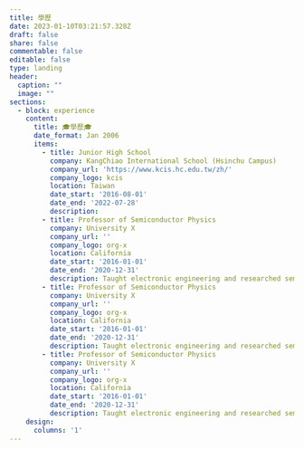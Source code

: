 ```yaml
---
title: 學歷
date: 2023-01-10T03:21:57.328Z
draft: false
share: false
commentable: false
editable: false
type: landing
header:
  caption: ""
  image: ""
sections:
  - block: experience
    content:
      title: 🎓學歷🎓
      date_format: Jan 2006
      items:
        - title: Junior High School
          company: KangChiao International School (Hsinchu Campus)
          company_url: 'https://www.kcis.hc.edu.tw/zh/'
          company_logo: kcis
          location: Taiwan
          date_start: '2016-08-01'
          date_end: '2022-07-28'
          description: 
        - title: Professor of Semiconductor Physics
          company: University X
          company_url: ''
          company_logo: org-x
          location: California
          date_start: '2016-01-01'
          date_end: '2020-12-31'
          description: Taught electronic engineering and researched semiconductor physics.
        - title: Professor of Semiconductor Physics
          company: University X
          company_url: ''
          company_logo: org-x
          location: California
          date_start: '2016-01-01'
          date_end: '2020-12-31'
          description: Taught electronic engineering and researched semiconductor physics.
        - title: Professor of Semiconductor Physics
          company: University X
          company_url: ''
          company_logo: org-x
          location: California
          date_start: '2016-01-01'
          date_end: '2020-12-31'
          description: Taught electronic engineering and researched semiconductor physics.
    design:
      columns: '1'
---
```

